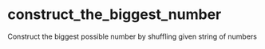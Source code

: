 # construct_the_biggest_number
Construct the biggest possible number by shuffling given string of numbers
